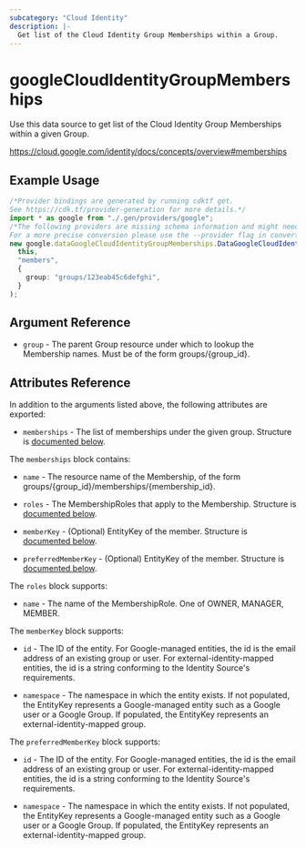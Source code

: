 ```yaml
---
subcategory: "Cloud Identity"
description: |-
  Get list of the Cloud Identity Group Memberships within a Group.
---
```


# googleCloudIdentityGroupMemberships

Use this data source to get list of the Cloud Identity Group Memberships within a given Group.

https://cloud.google.com/identity/docs/concepts/overview#memberships

## Example Usage

```typescript
/*Provider bindings are generated by running cdktf get.
See https://cdk.tf/provider-generation for more details.*/
import * as google from "./.gen/providers/google";
/*The following providers are missing schema information and might need manual adjustments to synthesize correctly: google.
For a more precise conversion please use the --provider flag in convert.*/
new google.dataGoogleCloudIdentityGroupMemberships.DataGoogleCloudIdentityGroupMemberships(
  this,
  "members",
  {
    group: "groups/123eab45c6defghi",
  }
);

```

## Argument Reference

* `group` - The parent Group resource under which to lookup the Membership names. Must be of the form groups/{group\_id}.

## Attributes Reference

In addition to the arguments listed above, the following attributes are exported:

* `memberships` - The list of memberships under the given group. Structure is [documented below](#nested_memberships).

<a name="nested_memberships"></a>The `memberships` block contains:

*   `name` -
    The resource name of the Membership, of the form groups/{group\_id}/memberships/{membership\_id}.

*   `roles` - The MembershipRoles that apply to the Membership. Structure is [documented below](#nested_roles).

*   `memberKey` -
    (Optional)
    EntityKey of the member.  Structure is [documented below](#nested_member_key).

*   `preferredMemberKey` -
    (Optional)
    EntityKey of the member.  Structure is [documented below](#nested_preferred_member_key).

<a name="nested_roles"></a>The `roles` block supports:

* `name` - The name of the MembershipRole. One of OWNER, MANAGER, MEMBER.

<a name="nested_member_key"></a>The `memberKey` block supports:

*   `id` - The ID of the entity. For Google-managed entities, the id is the email address of an existing
    group or user. For external-identity-mapped entities, the id is a string conforming
    to the Identity Source's requirements.

*   `namespace` - The namespace in which the entity exists.
    If not populated, the EntityKey represents a Google-managed entity
    such as a Google user or a Google Group.
    If populated, the EntityKey represents an external-identity-mapped group.

<a name="nested_preferred_member_key"></a>The `preferredMemberKey` block supports:

*   `id` - The ID of the entity. For Google-managed entities, the id is the email address of an existing
    group or user. For external-identity-mapped entities, the id is a string conforming
    to the Identity Source's requirements.

*   `namespace` - The namespace in which the entity exists.
    If not populated, the EntityKey represents a Google-managed entity
    such as a Google user or a Google Group.
    If populated, the EntityKey represents an external-identity-mapped group.
